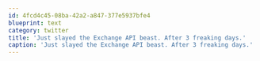 ```yaml
---
id: 4fcd4c45-08ba-42a2-a847-377e5937bfe4
blueprint: text
category: twitter
title: 'Just slayed the Exchange API beast. After 3 freaking days.'
caption: 'Just slayed the Exchange API beast. After 3 freaking days.'
---
```

